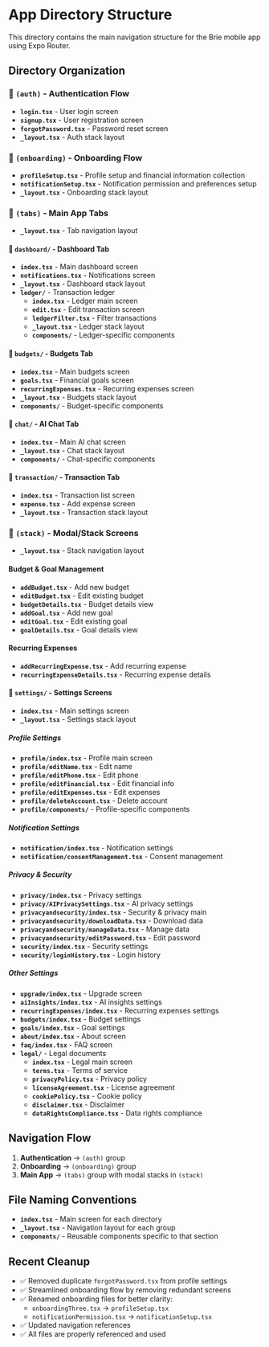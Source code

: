 # App Directory Structure

This directory contains the main navigation structure for the Brie mobile app using Expo Router.

## Directory Organization

### 📁 `(auth)` - Authentication Flow

- **`login.tsx`** - User login screen
- **`signup.tsx`** - User registration screen
- **`forgotPassword.tsx`** - Password reset screen
- **`_layout.tsx`** - Auth stack layout

### 📁 `(onboarding)` - Onboarding Flow

- **`profileSetup.tsx`** - Profile setup and financial information collection
- **`notificationSetup.tsx`** - Notification permission and preferences setup
- **`_layout.tsx`** - Onboarding stack layout

### 📁 `(tabs)` - Main App Tabs

- **`_layout.tsx`** - Tab navigation layout

#### 📁 `dashboard/` - Dashboard Tab

- **`index.tsx`** - Main dashboard screen
- **`notifications.tsx`** - Notifications screen
- **`_layout.tsx`** - Dashboard stack layout
- **`ledger/`** - Transaction ledger
  - **`index.tsx`** - Ledger main screen
  - **`edit.tsx`** - Edit transaction screen
  - **`ledgerFilter.tsx`** - Filter transactions
  - **`_layout.tsx`** - Ledger stack layout
  - **`components/`** - Ledger-specific components

#### 📁 `budgets/` - Budgets Tab

- **`index.tsx`** - Main budgets screen
- **`goals.tsx`** - Financial goals screen
- **`recurringExpenses.tsx`** - Recurring expenses screen
- **`_layout.tsx`** - Budgets stack layout
- **`components/`** - Budget-specific components

#### 📁 `chat/` - AI Chat Tab

- **`index.tsx`** - Main AI chat screen
- **`_layout.tsx`** - Chat stack layout
- **`components/`** - Chat-specific components

#### 📁 `transaction/` - Transaction Tab

- **`index.tsx`** - Transaction list screen
- **`expense.tsx`** - Add expense screen
- **`_layout.tsx`** - Transaction stack layout

### 📁 `(stack)` - Modal/Stack Screens

- **`_layout.tsx`** - Stack navigation layout

#### Budget & Goal Management

- **`addBudget.tsx`** - Add new budget
- **`editBudget.tsx`** - Edit existing budget
- **`budgetDetails.tsx`** - Budget details view
- **`addGoal.tsx`** - Add new goal
- **`editGoal.tsx`** - Edit existing goal
- **`goalDetails.tsx`** - Goal details view

#### Recurring Expenses

- **`addRecurringExpense.tsx`** - Add recurring expense
- **`recurringExpenseDetails.tsx`** - Recurring expense details

#### 📁 `settings/` - Settings Screens

- **`index.tsx`** - Main settings screen
- **`_layout.tsx`** - Settings stack layout

##### Profile Settings

- **`profile/index.tsx`** - Profile main screen
- **`profile/editName.tsx`** - Edit name
- **`profile/editPhone.tsx`** - Edit phone
- **`profile/editFinancial.tsx`** - Edit financial info
- **`profile/editExpenses.tsx`** - Edit expenses
- **`profile/deleteAccount.tsx`** - Delete account
- **`profile/components/`** - Profile-specific components

##### Notification Settings

- **`notification/index.tsx`** - Notification settings
- **`notification/consentManagement.tsx`** - Consent management

##### Privacy & Security

- **`privacy/index.tsx`** - Privacy settings
- **`privacy/AIPrivacySettings.tsx`** - AI privacy settings
- **`privacyandsecurity/index.tsx`** - Security & privacy main
- **`privacyandsecurity/downloadData.tsx`** - Download data
- **`privacyandsecurity/manageData.tsx`** - Manage data
- **`privacyandsecurity/editPassword.tsx`** - Edit password
- **`security/index.tsx`** - Security settings
- **`security/loginHistory.tsx`** - Login history

##### Other Settings

- **`upgrade/index.tsx`** - Upgrade screen
- **`aiInsights/index.tsx`** - AI insights settings
- **`recurringExpenses/index.tsx`** - Recurring expenses settings
- **`budgets/index.tsx`** - Budget settings
- **`goals/index.tsx`** - Goal settings
- **`about/index.tsx`** - About screen
- **`faq/index.tsx`** - FAQ screen
- **`legal/`** - Legal documents
  - **`index.tsx`** - Legal main screen
  - **`terms.tsx`** - Terms of service
  - **`privacyPolicy.tsx`** - Privacy policy
  - **`licenseAgreement.tsx`** - License agreement
  - **`cookiePolicy.tsx`** - Cookie policy
  - **`disclaimer.tsx`** - Disclaimer
  - **`dataRightsCompliance.tsx`** - Data rights compliance

## Navigation Flow

1. **Authentication** → `(auth)` group
2. **Onboarding** → `(onboarding)` group
3. **Main App** → `(tabs)` group with modal stacks in `(stack)`

## File Naming Conventions

- **`index.tsx`** - Main screen for each directory
- **`_layout.tsx`** - Navigation layout for each group
- **`components/`** - Reusable components specific to that section

## Recent Cleanup

- ✅ Removed duplicate `forgotPassword.tsx` from profile settings
- ✅ Streamlined onboarding flow by removing redundant screens
- ✅ Renamed onboarding files for better clarity:
  - `onboardingThree.tsx` → `profileSetup.tsx`
  - `notificationPermission.tsx` → `notificationSetup.tsx`
- ✅ Updated navigation references
- ✅ All files are properly referenced and used
